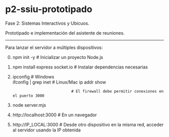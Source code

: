 # p2-ssiu-prototipado
Fase 2: Sistemas Interactivos y Ubicuos. 

Prototipado e implementación del asistente de reuniones.

 -------------------------------------------------------

 Para lanzar el servidor a múltiples dispositivos:
 
   0. npm init -y                     # Inicializar un proyecto Node.js 
   1. npm install express socket.io   # Instalar dependencias necesarias
   2. ipconfig                        # Windows  
      ifconfig | grep inet            # Linux/Mac
      ip addr show
      
                                    # El firewall debe permitir conexiones en el puerto 3000
      
   4. node server.mjs
   5. http://localhost:3000    # En un navegador
   6. http://IP_LOCAL:3000     # Desde otro dispositivo en la misma red, acceder al servidor usando la IP obtenida

